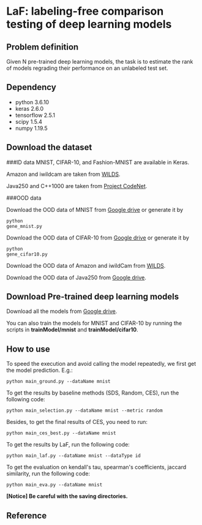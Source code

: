 # LaF: labeling-free comparison testing of deep learning models

## Problem definition

Given N pre-trained deep learning models, the task is to estimate the rank of models regrading their performance on an unlabeled test set.

## Dependency

- python 3.6.10
- keras 2.6.0
- tensorflow 2.5.1
- scipy 1.5.4
- numpy 1.19.5

## Download the dataset

###ID data
MNIST, CIFAR-10, and Fashion-MNIST are available in Keras.

Amazon and iwildcam are taken from [WILDS](https://github.com/p-lambda/wilds).
 
Java250 and C++1000 are taken from [Project CodeNet](https://github.com/IBM/Project_CodeNet).

###OOD data

Download the OOD data of MNIST from [Google drive](https://drive.google.com/file/d/1E36adskFDlVXQ-i-pjaVM-33w4GA65Cr/view?usp=sharing) or generate it by <pre><code>python gene_mnist.py</code></pre>

Download the OOD data of CIFAR-10 from [Google drive](https://drive.google.com/file/d/1E36adskFDlVXQ-i-pjaVM-33w4GA65Cr/view?usp=sharing) or generate it by <pre><code>python gene_cifar10.py</code></pre>

Download the OOD data of Amazon and iwildCam from [WILDS](https://github.com/p-lambda/wilds).

Download the OOD data of Java250 from [Google drive](https://drive.google.com/file/d/1E36adskFDlVXQ-i-pjaVM-33w4GA65Cr/view?usp=sharing).

## Download Pre-trained deep learning models

Download all the models from [Google drive](https://drive.google.com/drive/folders/1NgPgRPZT7xEVLSgnX7-QKTDR31qIKBIM?usp=sharing).

You can also train the models for MNIST and CIFAR-10 by running the scripts in **trainModel/mnist** and **trainModel/cifar10**. 

## How to use

To speed the execution and avoid calling the model repeatedly, we first get the model prediction. E.g.:

```
python main_ground.py --dataName mnist
```

To get the results by baseline methods (SDS, Random, CES), run the following code:

```
python main_selection.py --dataName mnist --metric random
```

Besides, to get the final results of CES, you need to run:

```
python main_ces_best.py --dataName mnist
```

To get the results by LaF, run the following code:
```
python main_laf.py --dataName mnist --dataType id
```

To get the evaluation on kendall's tau, spearman's coefficients, jaccard similarity, run the following code:

```
python main_eva.py --dataName mnist 
```

**[Notice] Be careful with the saving directories.**

## Reference
<pre><code>
</code></pre>
